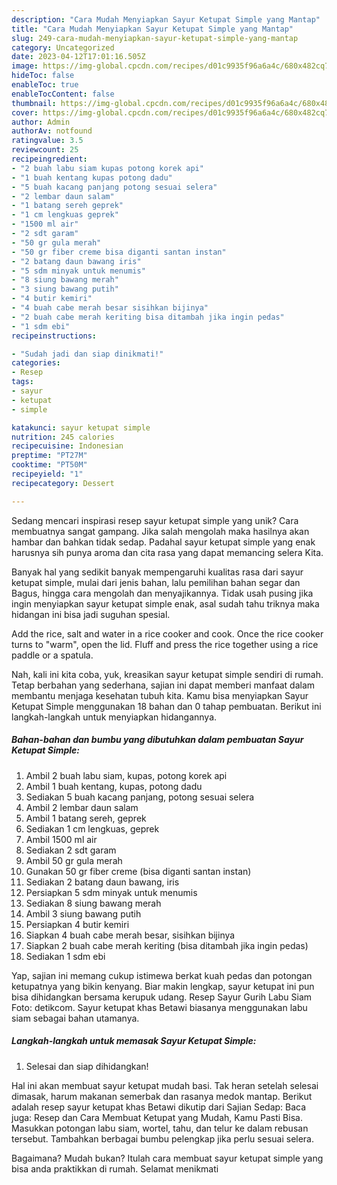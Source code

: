 ```yaml
---
description: "Cara Mudah Menyiapkan Sayur Ketupat Simple yang Mantap"
title: "Cara Mudah Menyiapkan Sayur Ketupat Simple yang Mantap"
slug: 249-cara-mudah-menyiapkan-sayur-ketupat-simple-yang-mantap
category: Uncategorized
date: 2023-04-12T17:01:16.505Z
image: https://img-global.cpcdn.com/recipes/d01c9935f96a6a4c/680x482cq70/sayur-ketupat-simple-foto-resep-utama.jpg
hideToc: false
enableToc: true
enableTocContent: false
thumbnail: https://img-global.cpcdn.com/recipes/d01c9935f96a6a4c/680x482cq70/sayur-ketupat-simple-foto-resep-utama.jpg
cover: https://img-global.cpcdn.com/recipes/d01c9935f96a6a4c/680x482cq70/sayur-ketupat-simple-foto-resep-utama.jpg
author: Admin
authorAv: notfound
ratingvalue: 3.5
reviewcount: 25
recipeingredient:
- "2 buah labu siam kupas potong korek api"
- "1 buah kentang kupas potong dadu"
- "5 buah kacang panjang potong sesuai selera"
- "2 lembar daun salam"
- "1 batang sereh geprek"
- "1 cm lengkuas geprek"
- "1500 ml air"
- "2 sdt garam"
- "50 gr gula merah"
- "50 gr fiber creme bisa diganti santan instan"
- "2 batang daun bawang iris"
- "5 sdm minyak untuk menumis"
- "8 siung bawang merah"
- "3 siung bawang putih"
- "4 butir kemiri"
- "4 buah cabe merah besar sisihkan bijinya"
- "2 buah cabe merah keriting bisa ditambah jika ingin pedas"
- "1 sdm ebi"
recipeinstructions:

- "Sudah jadi dan siap dinikmati!"
categories:
- Resep
tags:
- sayur
- ketupat
- simple

katakunci: sayur ketupat simple 
nutrition: 245 calories
recipecuisine: Indonesian
preptime: "PT27M"
cooktime: "PT50M"
recipeyield: "1"
recipecategory: Dessert

---
```





Sedang mencari inspirasi resep sayur ketupat simple yang unik? Cara membuatnya sangat gampang. Jika salah mengolah maka hasilnya akan hambar dan bahkan tidak sedap. Padahal sayur ketupat simple yang enak harusnya sih punya aroma dan cita rasa yang dapat memancing selera Kita.





Banyak hal yang sedikit banyak mempengaruhi kualitas rasa dari sayur ketupat simple, mulai dari jenis bahan, lalu pemilihan bahan segar dan Bagus, hingga cara mengolah dan menyajikannya. Tidak usah pusing jika ingin menyiapkan sayur ketupat simple enak,      asal sudah tahu triknya maka hidangan ini bisa jadi suguhan spesial.














Add the rice, salt and water in a rice cooker and cook. Once the rice cooker turns to &#34;warm&#34;, open the lid. Fluff and press the rice together using a rice paddle or a spatula.






Nah, kali ini kita coba, yuk, kreasikan sayur ketupat simple sendiri di rumah. Tetap berbahan yang sederhana, sajian ini dapat memberi manfaat dalam membantu menjaga kesehatan tubuh kita. Kamu bisa menyiapkan Sayur Ketupat Simple menggunakan 18 bahan dan 0 tahap pembuatan. Berikut ini langkah-langkah untuk menyiapkan hidangannya.

<!--inarticleads1-->

##### Bahan-bahan dan bumbu yang dibutuhkan dalam pembuatan Sayur Ketupat Simple:

1. Ambil 2 buah labu siam, kupas, potong korek api
1. Ambil 1 buah kentang, kupas, potong dadu
1. Sediakan 5 buah kacang panjang, potong sesuai selera
1. Ambil 2 lembar daun salam
1. Ambil 1 batang sereh, geprek
1. Sediakan 1 cm lengkuas, geprek
1. Ambil 1500 ml air
1. Sediakan 2 sdt garam
1. Ambil 50 gr gula merah
1. Gunakan 50 gr fiber creme (bisa diganti santan instan)
1. Sediakan 2 batang daun bawang, iris
1. Persiapkan 5 sdm minyak untuk menumis
1. Sediakan 8 siung bawang merah
1. Ambil 3 siung bawang putih
1. Persiapkan 4 butir kemiri
1. Siapkan 4 buah cabe merah besar, sisihkan bijinya
1. Siapkan 2 buah cabe merah keriting (bisa ditambah jika ingin pedas)
1. Sediakan 1 sdm ebi


Yap, sajian ini memang cukup istimewa berkat kuah pedas dan potongan ketupatnya yang bikin kenyang. Biar makin lengkap, sayur ketupat ini pun bisa dihidangkan bersama kerupuk udang. Resep Sayur Gurih Labu Siam Foto: detikcom. Sayur ketupat khas Betawi biasanya menggunakan labu siam sebagai bahan utamanya. 

<!--inarticleads2-->

##### Langkah-langkah untuk memasak Sayur Ketupat Simple:


1. Selesai dan siap dihidangkan!

Hal ini akan membuat sayur ketupat mudah basi. Tak heran setelah selesai dimasak, harum makanan semerbak dan rasanya medok mantap. Berikut adalah resep sayur ketupat khas Betawi dikutip dari Sajian Sedap: Baca juga: Resep dan Cara Membuat Ketupat yang Mudah, Kamu Pasti Bisa. Masukkan potongan labu siam, wortel, tahu, dan telur ke dalam rebusan tersebut. Tambahkan berbagai bumbu pelengkap jika perlu sesuai selera. 

Bagaimana? Mudah bukan? Itulah cara membuat sayur ketupat simple yang bisa anda praktikkan di rumah. Selamat menikmati
